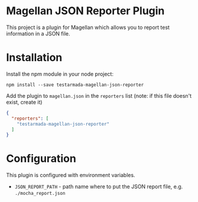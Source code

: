 # Magellan JSON Reporter Plugin

This project is a plugin for Magellan which allows you to report test information in a JSON file.

# Installation

Install the npm module in your node project:

```shell
npm install --save testarmada-magellan-json-reporter
```

Add the plugin to `magellan.json` in the `reporters` list (note: if this file doesn't exist, create it)

```json
{
  "reporters": [
    "testarmada-magellan-json-reporter"
  ]
}
```

# Configuration

This plugin is configured with environment variables.

- `JSON_REPORT_PATH` - path name where to put the JSON report file, e.g. `./mocha_report.json`
